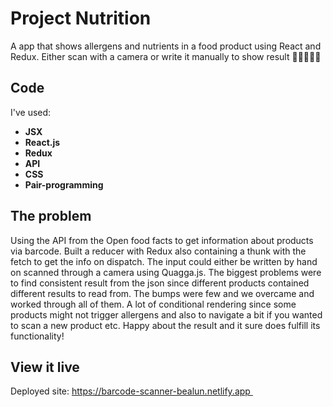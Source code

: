 # Project Nutrition

A app that shows allergens and nutrients in a food product using React and Redux. Either scan with a camera or write it manually to show result 🍳🌱🔦🙋‍♀️

## Code
I've used:
  * **JSX**
  * **React.js**
  * **Redux**
  * **API**
  * **CSS**
  * **Pair-programming**

## The problem
Using the API from the Open food facts to get information about products via barcode. Built a reducer with Redux also containing a thunk with the fetch to get the info on dispatch. The input could either be written by hand on scanned through a camera using Quagga.js.
The biggest problems were to find consistent result from the json since different products contained different results to read from. The bumps were few and we overcame and worked through all of them. A lot of conditional rendering since some products might not trigger allergens and also to navigate a bit if you wanted to scan a new product etc. 
Happy about the result and it sure does fulfill its functionality!


## View it live

Deployed site: https://barcode-scanner-bealun.netlify.app 
